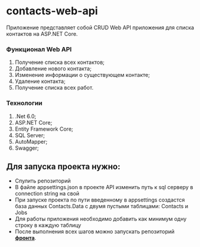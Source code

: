 # contacts-web-api

Приложение представляет собой CRUD Web API приложения для списка контактов на ASP.NET Core.

### Функционал Web API
1. Получение списка всех контактов;
2. Добавление нового контакта;
3. Изменение информации о существующем контакте;
4. Удаление контакта;
5. Получение списка всех работ.

### Технологии
1. .Net 6.0;
2. ASP.NET Core;
3. Entity Framework Core;
4. SQL Server;
5. AutoMapper;
6. Swagger;

## Для запуска проекта нужно:
* Спулить репозиторий
* В файле appsettings.json в проекте API изменить путь к sql серверу в connection string на свой
* При запуске проекта по пути введенному в appsettings создастся база данных Contacts.Data с двумя пустыми таблицами: Contacts и Jobs
* Для работы приложения необходимо добавить как минимум одну строку в каждую таблицу
* После выполнения всех шагов можно запускать репозиторий [__фронта__](https://github.com/glebundos/contacts-client).
